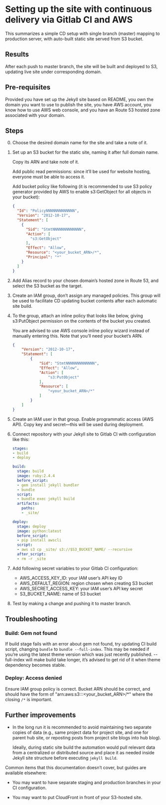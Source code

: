 # Setting up the site with continuous delivery via Gitlab CI and AWS

This summarizes a simple CD setup with single branch (master) mapping
to production server, with auto-built static site served from S3 bucket.

## Results

After each push to master branch, the site will be built and deployed to S3,
updating live site under corresponding domain.

## Pre-requisites

Provided you have set up the Jekyll site based on README,
you own the domain you want to use to publish the site,
you have AWS account, you know how to use AWS web console,
and you have an Route 53 hosted zone associated with your domain.

## Steps

0. Choose the desired domain name for the site and take a note of it.

1. Set up an S3 bucket for the static site, naming it after full domain name.

   Copy its ARN and take note of it.
   
   Add public read permissions: since it’ll be used for website hosting,
   everyone must be able to access it.
   
   Add bucket policy like following (it is recommended to use S3 policy generator
   provided by AWS to enable s3:GetObject for all objects in your bucket):
   
   ```json
   {
     "Id": "PolicyNNNNNNNNNNNNN",
     "Version": "2012-10-17",
     "Statement": [
       {
         "Sid": "StmtNNNNNNNNNNNNN",
         "Action": [
           "s3:GetObject"
         ],
         "Effect": "Allow",
         "Resource": "<your_bucket_ARN>/*",
         "Principal": "*"
       }
     ]
   }
   ```

2. Add Alias record to your chosen domain’s hosted zone in Route 53,
   and select the S3 bucket as the target.

3. Create an IAM group, don’t assign any managed policies.
   This group will be used to facilitate CD updating bucket contents after each
   automatic site build.

4. To the group, attach an inline policy that looks like below,
   giving s3:PutObject permission on the contents of the bucket you created.
   
   You are advised to use AWS console inline policy wizard instead of
   manually entering this.  Note that you’ll need your bucket’s ARN.
   
   ```json
   {
       "Version": "2012-10-17",
       "Statement": [
           {
               "Sid": "StmtNNNNNNNNNNNNN",
               "Effect": "Allow",
               "Action": [
                   "s3:PutObject"
               ],
               "Resource": [
                   "<your_bucket_ARN>/*"
               ]
           }
       ]
   }
   ```

5. Create an IAM user in that group. Enable programmatic access (AWS API).
   Copy key and secret—this will be used during deployment.

6. Connect repository with your Jekyll site to Gitlab CI with configuration like this:

   ```yaml
   stages:
   - build
   - deploy
   
   build:
     stage: build
     image: ruby:2.4.4
     before_script:
     - gem install jekyll bundler
     - bundle
     script:
     - bundle exec jekyll build
     artifacts:
       paths:
       - _site/
   
   deploy:
     stage: deploy
     image: python:latest
     before_script:
     - pip install awscli
     script:
     - aws s3 cp _site/ s3://$S3_BUCKET_NAME/ --recursive
     after_script:
     - rm -r _site
   ```

7. Add following secret variables to your Gitlab CI configuration:

   - AWS_ACCESS_KEY_ID: your IAM user’s API key ID
   - AWS_DEFAULT_REGION: region chosen when creating S3 bucket
   - AWS_SECRET_ACCESS_KEY: your IAM user’s API key secret
   - S3_BUCKET_NAME: name of S3 bucket

8. Test by making a change and pushing it to master branch.

## Troubleshooting

### Build: Gem not found

If build stage fails with an error about gem not found,
try updating CI build script, changing `bundle` to `bundle --full-index`.
This may be needed if you’re using the latest theme version which
was just recently published. --full-index will make build take longer,
it’s advised to get rid of it when theme dependency becomes stable.

### Deploy: Access denied

Ensure IAM group policy is correct. Bucket ARN should be correct,
and should have the form of "arn:aws:s3:::<your_bucket_ARN>/*"
where the closing `/*` is important.

## Further improvements

- In the long run it is recommended to avoid maintaining two separate copies
  of data (e.g., same project data for project site, and one for parent hub site,
  or reposting posts from project site blogs into hub blog).
  
  Ideally, during static site build the automation would pull relevant data
  from a centralized or distributed source and place it as needed
  inside Jekyll site structure before executing `jekyll build`.

Common items that this documentation doesn’t cover,
but guides are available elsewhere:

- You may want to have separate staging and production branches in your
  CI configuration.

- You may want to put CloudFront in front of your S3-hosted site.

